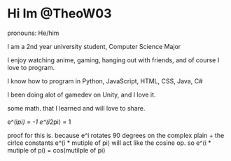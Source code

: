 
# Hi Im @TheoW03 


pronouns: He/him

I am a 2nd year university student, Computer Science Major  

I enjoy watching anime, gaming, hanging out with friends, and of course I love to program.

I know how to program in Python, JavaScript, HTML, CSS, Java, C# 

I been doing alot of gamedev on Unity, and I love it. 

some math.  that I learned and will love to share. 

e^(i*pi) = -1
e^(i*2pi) = 1

proof for this is. because e^i rotates 
90 degrees on the complex plain + the cirlce constants e^(i * mutiple of pi) will act like 
the cosine op. so e^(i *  mutiple of pi) = cos(mutilple of pi)
